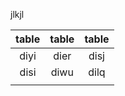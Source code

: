 jlkjl


| table | table | table |
|:-----:|:-----:|:-----:|
| diyi  | dier  | disj  |
| disi  | diwu  | dilq  |
|       |       |       |


